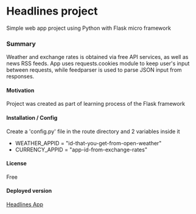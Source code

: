 # Headlines project
Simple web app project using Python with Flask micro framework

### Summary
Weather and exchange rates is obtained via free API services, as well as news RSS feeds.
App uses requests.cookies module to keep user's input between requests, while feedparser is used to parse JSON input from responses.

#### Motivation
Project was created as part of learning process of the Flask framework

#### Installation / Config
Create a 'config.py' file in the route directory and 2 variables inside it
* WEATHER_APPID = "id-that-you-get-from-open-weather"
* CURRENCY_APPID = "app-id-from-exchange-rates"


#### License
Free

#### Deployed version
[Headlines App](http://138.68.86.59/)





